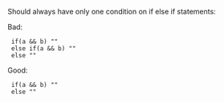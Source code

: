 Should always have only one condition on if else if statements:

 Bad:

     if(a && b) ""
     else if(a && b) ""
     else ""

 Good:

     if(a && b) ""
     else ""

